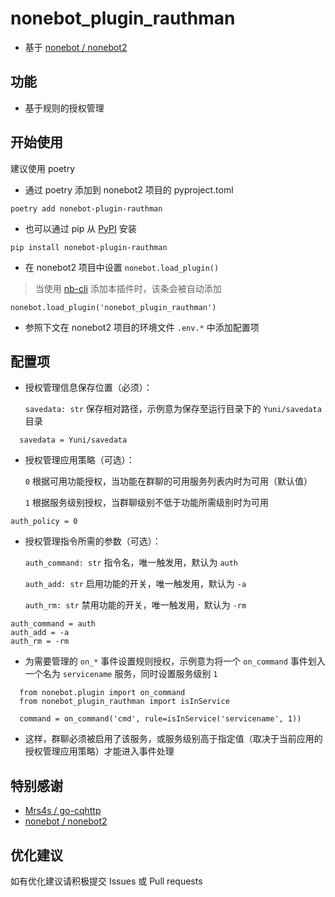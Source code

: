 <!--
 * @Author       : Lancercmd
 * @Date         : 2020-11-17 19:05:26
 * @LastEditors  : Lancercmd
 * @LastEditTime : 2020-12-15 13:13:52
 * @Description  : None
 * @GitHub       : https://github.com/Lancercmd
-->
# nonebot_plugin_rauthman

- 基于 [nonebot / nonebot2](https://github.com/nonebot/nonebot2)

## 功能

- 基于规则的授权管理

## 开始使用

建议使用 poetry

- 通过 poetry 添加到 nonebot2 项目的 pyproject.toml

``` {.sourceCode .bash}
poetry add nonebot-plugin-rauthman
```

- 也可以通过 pip 从 [PyPI](https://pypi.org/project/nonebot-plugin-rauthman/) 安装

``` {.sourceCode .bash}
pip install nonebot-plugin-rauthman
```

- 在 nonebot2 项目中设置 `nonebot.load_plugin()`
> 当使用 [nb-cli](https://github.com/nonebot/nb-cli) 添加本插件时，该条会被自动添加

``` {.sourceCode .python}
nonebot.load_plugin('nonebot_plugin_rauthman')
```

- 参照下文在 nonebot2 项目的环境文件 `.env.*` 中添加配置项

## 配置项

- 授权管理信息保存位置（必须）：

  `savedata: str` 保存相对路径，示例意为保存至运行目录下的 `Yuni/savedata` 目录

``` {.sourceCode .bash}
  savedata = Yuni/savedata
```

- 授权管理应用策略（可选）：

  `0` 根据可用功能授权，当功能在群聊的可用服务列表内时为可用（默认值）

  `1` 根据服务级别授权，当群聊级别不低于功能所需级别时为可用

``` {.sourceCode .bash}
auth_policy = 0
```

- 授权管理指令所需的参数（可选）：

  `auth_command: str` 指令名，唯一触发用，默认为 `auth`

  `auth_add: str` 启用功能的开关，唯一触发用，默认为 `-a`

  `auth_rm: str` 禁用功能的开关，唯一触发用，默认为 `-rm`

``` {.sourceCode .bash}
auth_command = auth
auth_add = -a
auth_rm = -rm
```

- 为需要管理的 `on_*` 事件设置规则授权，示例意为将一个 `on_command` 事件划入一个名为 `servicename` 服务，同时设置服务级别 `1`

``` {.sourceCode .python}
  from nonebot.plugin import on_command
  from nonebot_plugin_rauthman import isInService

  command = on_command('cmd', rule=isInService('servicename', 1))
```

- 这样，群聊必须被启用了该服务，或服务级别高于指定值（取决于当前应用的授权管理应用策略）才能进入事件处理

## 特别感谢

- [Mrs4s / go-cqhttp](https://github.com/Mrs4s/go-cqhttp)
- [nonebot / nonebot2](https://github.com/nonebot/nonebot2)

## 优化建议

如有优化建议请积极提交 Issues 或 Pull requests